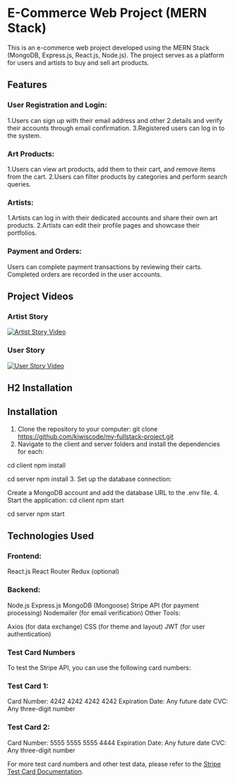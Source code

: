 # E-Commerce Web Project (MERN Stack)

This is an e-commerce web project developed using the MERN Stack (MongoDB, Express.js, React.js, Node.js). The project serves as a platform for users and artists to buy and sell art products.

## Features

### User Registration and Login:

1.Users can sign up with their email address and other 2.details and verify their accounts through email confirmation.
3.Registered users can log in to the system.

### Art Products:

1.Users can view art products, add them to their cart, and remove items from the cart.
2.Users can filter products by categories and perform search queries.

### Artists:

1.Artists can log in with their dedicated accounts and share their own art products.
2.Artists can edit their profile pages and showcase their portfolios.

### Payment and Orders:

Users can complete payment transactions by reviewing their carts.
Completed orders are recorded in the user accounts.


## Project Videos

### Artist Story



[![Artist Story Video](https://img.youtube.com/vi/awyKjo3-qF0/0.jpg)](https://www.youtube.com/watch?v=awyKjo3-qF0)

### User Story

[![User Story Video](https://img.youtube.com/vi/96c-NsWYP3g/0.jpg)](https://www.youtube.com/watch?v=NsWYP3g)

## H2 Installation

## Installation


1. Clone the repository to your computer:
   git clone https://github.com/kiwiscode/my-fullstack-project.git
2. Navigate to the client and server folders and install the dependencies for each:

cd client
npm install

cd server
npm install 3. Set up the database connection:

Create a MongoDB account and add the database URL to the .env file. 4. Start the application:
cd client
npm start

cd server
npm start

## Technologies Used

### Frontend:

React.js
React Router
Redux (optional)

### Backend:

Node.js
Express.js
MongoDB (Mongoose)
Stripe API (for payment processing)
Nodemailer (for email verification)
Other Tools:

Axios (for data exchange)
CSS (for theme and layout)
JWT (for user authentication)

### Test Card Numbers

To test the Stripe API, you can use the following card numbers:

### Test Card 1:

Card Number: 4242 4242 4242 4242
Expiration Date: Any future date
CVC: Any three-digit number

### Test Card 2:

Card Number: 5555 5555 5555 4444
Expiration Date: Any future date
CVC: Any three-digit number

For more test card numbers and other test data, please refer to the [Stripe Test Card Documentation](https://stripe.com/docs/testing).
